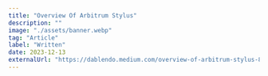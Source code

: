 ```yaml
---
title: "Overview Of Arbitrum Stylus"
description: ""
image: "./assets/banner.webp"
tag: "Article"
label: "Written"
date: 2023-12-13
externalUrl: "https://dablendo.medium.com/overview-of-arbitrum-stylus-8d94ab4de97a"
---
```

